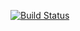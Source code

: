 
[![Build Status](https://travis-ci.com/NanxianLi/tester_git.svg?branch=master)](https://travis-ci.com/NanxianLi/tester_git)
